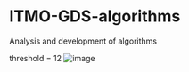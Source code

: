 # ITMO-GDS-algorithms
Analysis and development of algorithms

threshold = 12
![image](https://github.com/user-attachments/assets/9e5c9e4f-b2b9-4a3a-bc5c-09c5ffe25ae7)
